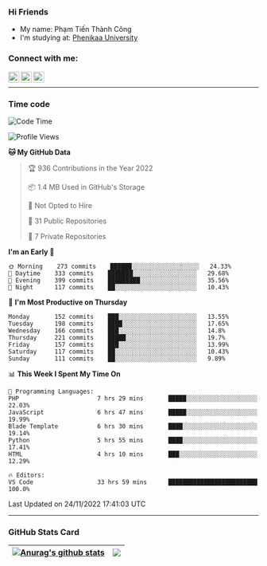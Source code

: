 ### Hi Friends

- My name: Phạm Tiến Thành Công
- I'm studying at: [Phenikaa University]


### Connect with me:
[<img align="left" alt="PhamTienThanhCong | Facebook" width="22px" src="https://upload.wikimedia.org/wikipedia/commons/thumb/1/16/Facebook-icon-1.png/640px-Facebook-icon-1.png" />][facebook]
[<img align="left" alt="PhamTienThanhCong | Zalo" width="22px" src="https://www.anphatpc.com.vn/template/anphat_2020v2/images/icon-zalo.jpg" />][zalo]
[<img align="left" alt="PhamTienThanhCong | LinkedIn" width="22px" src="https://cdn3.iconfinder.com/data/icons/inficons/512/linkedin.png" />][linkedin]

<br />

---

### Time code

<!--START_SECTION:waka-->
![Code Time](http://img.shields.io/badge/Code%20Time-750%20hrs%2035%20mins-blue)

![Profile Views](http://img.shields.io/badge/Profile%20Views-18-blue)

**🐱 My GitHub Data** 

> 🏆 936 Contributions in the Year 2022
 > 
> 📦 1.4 MB Used in GitHub's Storage 
 > 
> 🚫 Not Opted to Hire
 > 
> 📜 31 Public Repositories 
 > 
> 🔑 7 Private Repositories  
 > 
**I'm an Early 🐤** 

```text
🌞 Morning    273 commits    ██████░░░░░░░░░░░░░░░░░░░   24.33% 
🌆 Daytime    333 commits    ███████░░░░░░░░░░░░░░░░░░   29.68% 
🌃 Evening    399 commits    █████████░░░░░░░░░░░░░░░░   35.56% 
🌙 Night      117 commits    ██░░░░░░░░░░░░░░░░░░░░░░░   10.43%

```
📅 **I'm Most Productive on Thursday** 

```text
Monday       152 commits    ███░░░░░░░░░░░░░░░░░░░░░░   13.55% 
Tuesday      198 commits    ████░░░░░░░░░░░░░░░░░░░░░   17.65% 
Wednesday    166 commits    ███░░░░░░░░░░░░░░░░░░░░░░   14.8% 
Thursday     221 commits    █████░░░░░░░░░░░░░░░░░░░░   19.7% 
Friday       157 commits    ███░░░░░░░░░░░░░░░░░░░░░░   13.99% 
Saturday     117 commits    ██░░░░░░░░░░░░░░░░░░░░░░░   10.43% 
Sunday       111 commits    ██░░░░░░░░░░░░░░░░░░░░░░░   9.89%

```


📊 **This Week I Spent My Time On** 

```text
💬 Programming Languages: 
PHP                      7 hrs 29 mins       █████░░░░░░░░░░░░░░░░░░░░   22.03% 
JavaScript               6 hrs 47 mins       █████░░░░░░░░░░░░░░░░░░░░   19.99% 
Blade Template           6 hrs 30 mins       ████░░░░░░░░░░░░░░░░░░░░░   19.14% 
Python                   5 hrs 55 mins       ████░░░░░░░░░░░░░░░░░░░░░   17.41% 
HTML                     4 hrs 10 mins       ███░░░░░░░░░░░░░░░░░░░░░░   12.29%

🔥 Editors: 
VS Code                  33 hrs 59 mins      █████████████████████████   100.0%

```


 Last Updated on 24/11/2022 17:41:03 UTC
<!--END_SECTION:waka-->

---

### GitHub Stats Card

| <a href="https://github.com/phamtienthanhcong"><img align="center" src="https://github-readme-stats.vercel.app/api?username=PhamTienThanhCong&show_icons=true&include_all_commits=true&theme=buefy&hide_border=true&theme=ocean_dark" alt="Anurag's github stats" /></a> | <a href="https://github.com/phamtienthanhcong"><img align="center" src="https://github-readme-stats.vercel.app/api/top-langs/?username=PhamTienThanhCong&layout=compact&theme=buefy&hide_border=true&theme=ocean_dark" /></a> |
| ------------- | ------------- |

[Phenikaa University]: https://phenikaa-uni.edu.vn/vi
[facebook]: https://www.facebook.com/phamtienthanhcong
[linkedin]: https://linkedin.com/in/phamtienthanhcong
[zalo]: https://zalo.me/0396396332
[tiktok]: https://www.tiktok.com/@phamtienthanhcong
[web]: https://github.com/PhamTienThanhCong/web_dev
[min project]: https://github.com/PhamTienThanhCong/Project-Of-Web
[c and cpp]: https://github.com/PhamTienThanhCong/Code_C_and_Cpro
[python]: https://github.com/PhamTienThanhCong/Python_beginer
